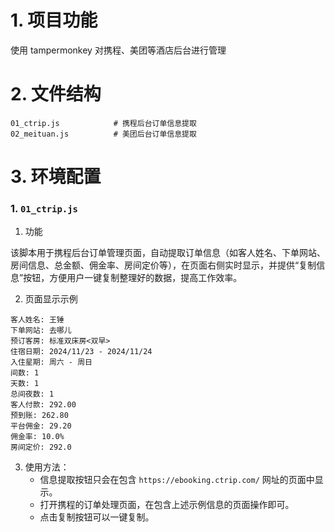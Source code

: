 # 1. 项目功能

使用 tampermonkey 对携程、美团等酒店后台进行管理

# 2. 文件结构

```
01_ctrip.js            # 携程后台订单信息提取
02_meituan.js          # 美团后台订单信息提取
```


# 3. 环境配置

### 1. `01_ctrip.js`

1. 功能

该脚本用于携程后台订单管理页面，自动提取订单信息（如客人姓名、下单网站、房间信息、总金额、佣金率、房间定价等），在页面右侧实时显示，并提供“复制信息”按钮，方便用户一键复制整理好的数据，提高工作效率。

2. 页面显示示例

```
客人姓名: 王锤
下单网站: 去哪儿
预订客房: 标准双床房<双早>
住宿日期: 2024/11/23 - 2024/11/24
入住星期: 周六 - 周日
间数: 1
天数: 1
总间夜数: 1
客人付款: 292.00
预到账: 262.80
平台佣金: 29.20
佣金率: 10.0%
房间定价: 292.0
```

3. 使用方法：
    - 信息提取按钮只会在包含 `https://ebooking.ctrip.com/` 网址的页面中显示。
    - 打开携程的订单处理页面，在包含上述示例信息的页面操作即可。
    - 点击复制按钮可以一键复制。



